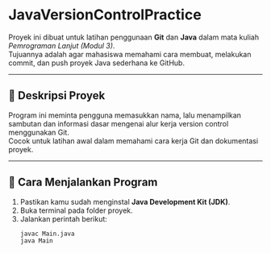# JavaVersionControlPractice

Proyek ini dibuat untuk latihan penggunaan **Git** dan **Java** dalam mata kuliah *Pemrograman Lanjut (Modul 3)*.  
Tujuannya adalah agar mahasiswa memahami cara membuat, melakukan commit, dan push proyek Java sederhana ke GitHub.

---

## 📘 Deskripsi Proyek
Program ini meminta pengguna memasukkan nama, lalu menampilkan sambutan dan informasi dasar mengenai alur kerja version control menggunakan Git.  
Cocok untuk latihan awal dalam memahami cara kerja Git dan dokumentasi proyek.

---

## 🚀 Cara Menjalankan Program
1. Pastikan kamu sudah menginstal **Java Development Kit (JDK)**.
2. Buka terminal pada folder proyek.
3. Jalankan perintah berikut:
   ```bash
   javac Main.java
   java Main
